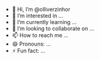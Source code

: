 - 👋 Hi, I’m @olliverzinhor
- 👀 I’m interested in ...
- 🌱 I’m currently learning ...
- 💞️ I’m looking to collaborate on ...
- 📫 How to reach me ...
- 😄 Pronouns: ...
- ⚡ Fun fact: ...

<!---
olliverzinhor/olliverzinhor is a ✨ special ✨ repository because its `README.md` (this file) appears on your GitHub profile.
You can click the Preview link to take a look at your changes.
--->
